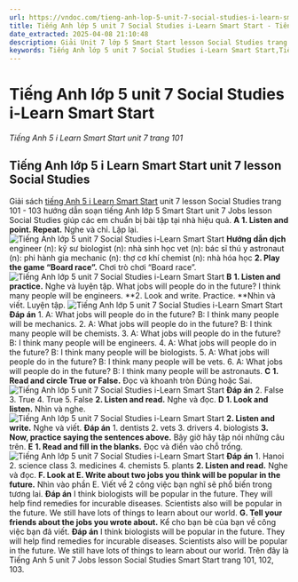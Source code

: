 ```yaml
---
url: https://vndoc.com/tieng-anh-lop-5-unit-7-social-studies-i-learn-smart-start-338563
title: Tiếng Anh lớp 5 unit 7 Social Studies i-Learn Smart Start - Tiếng Anh 5 i Learn Smart Start unit 7 trang 101 - VnDoc.com
date_extracted: 2025-04-08 21:10:48
description: Giải Unit 7 lớp 5 Smart Start lesson Social Studies trang 101 - 103 giúp các em học sinh chuẩn bị kiến thức trọng tâm hiệu quả.
keywords: Tiếng Anh lớp 5 unit 7 Social Studies i-Learn Smart Start,Tiếng Anh lớp 5 unit 7 Social Studies,tiếng anh lớp 5 i learn smart start unit 7 Social Studies,Tiếng Anh 5 i learn smart start unit 7 Social Studies,unit 7 lớp 5 smart start,tiếng anh 5 smart start unit 7 Social Studies,tiếng anh lớp 5 smart start unit 7,unit 7 Social Studies lớp 5,unit 7 lớp 5 Social Studies,Tiếng Anh lớp 5 unit 7 Social Studies trang 87,tiếng anh lớp 5 unit 7 jobs Social Studies,tiếng anh 5 unit 7 jobs Social Studies
---
```


# Tiếng Anh lớp 5 unit 7 Social Studies i-Learn Smart Start
 _Tiếng Anh 5 i Learn Smart Start unit 7 trang 101_
## Tiếng Anh lớp 5 i Learn Smart Start unit 7 lesson Social Studies
Giải  sách [tiếng Anh 5 i Learn Smart Start](<https://vndoc.com/giai-bai-tap-i-learn-smart-start5>) unit 7 lesson Social Studies trang 101 - 103 hướng dẫn soạn tiếng Anh lớp 5 Smart Start unit 7 Jobs lesson Social Studies giúp các em chuẩn bị bài tập tại nhà hiệu quả.
**A**
**1\. Listen and point. Repeat.** Nghe và chỉ. Lặp lại.
![Tiếng Anh lớp 5 unit 7 Social Studies i-Learn Smart Start](https://i.vdoc.vn/data/image/2025/03/15/tieng-anh-lop-5-unit-7-social-studies-i-learn-smart-start-1.png)
**Hướng dẫn dịch**
engineer \(n\): kỹ sư
biologist \(n\): nhà sinh học
vet \(n\): bác sĩ thú y
astronaut \(n\): phi hành gia
mechanic \(n\): thợ cơ khí
chemist \(n\): nhà hóa học
**2\. Play the game “Board race”.** Chơi trò chơi “Board race”.
![Tiếng Anh lớp 5 unit 7 Social Studies i-Learn Smart Start](https://i.vdoc.vn/data/image/2025/03/15/tieng-anh-lop-5-unit-7-social-studies-i-learn-smart-start-2.png)
**B**
**1\. Listen and practice.** Nghe và luyện tập.
What jobs will people do in the future?
I think many people will be engineers.
**2\. Look and write. Practice. **Nhìn và viết. Luyện tập.
![Tiếng Anh lớp 5 unit 7 Social Studies i-Learn Smart Start](https://i.vdoc.vn/data/image/2025/03/15/tieng-anh-lop-5-unit-7-social-studies-i-learn-smart-start-3.png)
**Đáp án**
1.
A: What jobs will people do in the future?
B: I think many people will be mechanics.
2.
A: What jobs will people do in the future?
B: I think many people will be chemists.
3.
A: What jobs will people do in the future?
B: I think many people will be engineers.
4.
A: What jobs will people do in the future?
B: I think many people will be biologists.
5.
A: What jobs will people do in the future?
B: I think many people will be vets.
6.
A: What jobs will people do in the future?
B: I think many people will be astronauts.
**C**
**1\. Read and circle True or False.** Đọc và khoanh tròn Đúng hoặc Sai.
![Tiếng Anh lớp 5 unit 7 Social Studies i-Learn Smart Start](https://i.vdoc.vn/data/image/2025/03/15/tieng-anh-lop-5-unit-7-social-studies-i-learn-smart-start-4.png)
**Đáp án**
2\. False
3\. True
4\. True
5\. False
**2\. Listen and read.** Nghe và đọc.
**D**
**1\. Look and listen.** Nhìn và nghe.
![Tiếng Anh lớp 5 unit 7 Social Studies i-Learn Smart Start](https://i.vdoc.vn/data/image/2025/03/15/tieng-anh-lop-5-unit-7-social-studies-i-learn-smart-start-5.png)
**2\. Listen and write.** Nghe và viết.
**Đáp án**
1\. dentists
2\. vets
3\. drivers
4\. biologists
**3\. Now, practice saying the sentences above.** Bây giờ hãy tập nói những câu trên.
**E**
**1\. Read and fill in the blanks.** Đọc và điền vào chỗ trống.
![Tiếng Anh lớp 5 unit 7 Social Studies i-Learn Smart Start](https://i.vdoc.vn/data/image/2025/03/15/tieng-anh-lop-5-unit-7-social-studies-i-learn-smart-start-6.png)
**Đáp án**
1\. Hanoi
2\. science class
3\. medicines
4\. chemists
5\. plants
**2\. Listen and read.** Nghe và đọc.
**F. Look at E. Write about two jobs you think will be popular in the future.** Nhìn vào phần E. Viết về 2 công việc bạn nghĩ sẽ phổ biến trong tương lai.
**Đáp án**
I think biologists will be popular in the future. They will help find remedies for incurable diseases. Scientists also will be popular in the future. We still have lots of things to learn about our world.
**G. Tell your friends about the jobs you wrote about.** Kể cho bạn bè của bạn về công việc bạn đã viết.
**Đáp án**
I think biologists will be popular in the future. They will help find remedies for incurable diseases. Scientists also will be popular in the future. We still have lots of things to learn about our world.
Trên đây là Tiếng Anh 5 unit 7 Jobs lesson Social Studies Smart Start trang 101, 102, 103.
